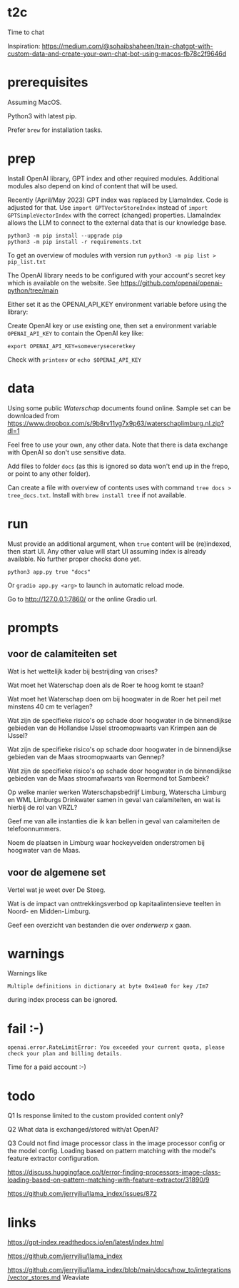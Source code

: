 # t2c

Time to chat

Inspiration: https://medium.com/@sohaibshaheen/train-chatgpt-with-custom-data-and-create-your-own-chat-bot-using-macos-fb78c2f9646d

# prerequisites

Assuming MacOS.

Python3 with latest pip.

Prefer `brew` for installation tasks.

# prep

Install OpenAI library, GPT index and other required modules. Additional modules also depend on kind of content that will be used.

Recently (April/May 2023) GPT index was replaced by LlamaIndex. Code is adjusted for that. Use `import GPTVectorStoreIndex` instead of `import GPTSimpleVectorIndex` with the correct (changed) properties. LlamaIndex allows the LLM to connect to the external data that is our knowledge base.

```
python3 -m pip install --upgrade pip
python3 -m pip install -r requirements.txt
```

To get an overview of modules with version run `python3 -m pip list > pip_list.txt`

The OpenAI library needs to be configured with your account's secret key which is available on the website. See https://github.com/openai/openai-python/tree/main

Either set it as the OPENAI_API_KEY environment variable before using the library:

Create OpenAI key or use existing one, then set a environment variable `OPENAI_API_KEY` to contain the OpenAI key like:

`export OPENAI_API_KEY=someveryseceretkey`

Check with `printenv` or `echo $OPENAI_API_KEY`

# data

Using some public *Waterschap* documents found online. Sample set can be downloaded from https://www.dropbox.com/s/9b8rv11yg7x9p63/waterschaplimburg.nl.zip?dl=1

Feel free to use your own, any other data. Note that there is data exchange with OpenAI so don't use sensitive data.

Add files to folder `docs` (as this is ignored so data won't end up in the frepo, or point to any other folder).

Can create a file with overview of contents uses with command `tree docs > tree_docs.txt`. Install with `brew install tree` if not available.



# run

Must provide an additional argument, when `true` content will be (re)indexed, then start UI. Any other value will start UI assuming index is already available. No further proper checks done yet.

`python3 app.py true "docs"`

Or `gradio app.py <arg>` to launch in automatic reload mode.

Go to http://127.0.0.1:7860/ or the online Gradio url.

# prompts

## voor de calamiteiten set

Wat is het wettelijk kader bij bestrijding van crises?

Wat moet het Waterschap doen als de Roer te hoog komt te staan?

Wat moet het Waterschap doen om bij hoogwater in de Roer het peil met minstens 40 cm te verlagen?

Wat zijn de specifieke risico's op schade door hoogwater in de binnendijkse gebieden van de Hollandse IJssel stroomopwaarts van Krimpen aan de IJssel?

Wat zijn de specifieke risico's op schade door hoogwater in de binnendijkse gebieden van de Maas stroomopwaarts van Gennep?

Wat zijn de specifieke risico's op schade door hoogwater in de binnendijkse gebieden van de Maas stroomafwaarts van Roermond tot Sambeek?

Op welke manier werken Waterschapsbedrijf Limburg, Waterscha Limburg en WML Limburgs Drinkwater samen in geval van calamiteiten, en wat is hierbij de rol van VRZL?

Geef me van alle instanties die ik kan bellen in geval van calamiteiten de telefoonnummers.

Noem de plaatsen in Limburg waar hockeyvelden onderstromen bij hoogwater van de Maas.



## voor de algemene set

Vertel wat je weet over De Steeg.

Wat is de impact van onttrekkingsverbod op kapitaalintensieve teelten in Noord- en Midden-Limburg.

Geef een overzicht van bestanden die over _onderwerp x_ gaan.

# warnings

Warnings like

```
Multiple definitions in dictionary at byte 0x41ea0 for key /Im7
```

during index process can be ignored.

# fail :-)

```
openai.error.RateLimitError: You exceeded your current quota, please check your plan and billing details.
```

Time for a paid account :-)

# todo

Q1
Is response limited to the custom provided content only?

Q2
What data is exchanged/stored with/at OpenAI?

Q3
Could not find image processor class in the image processor config or the model config. Loading based on pattern matching with the model's feature extractor configuration.

https://discuss.huggingface.co/t/error-finding-processors-image-class-loading-based-on-pattern-matching-with-feature-extractor/31890/9

https://github.com/jerryjliu/llama_index/issues/872

# links

https://gpt-index.readthedocs.io/en/latest/index.html

https://github.com/jerryjliu/llama_index

https://github.com/jerryjliu/llama_index/blob/main/docs/how_to/integrations/vector_stores.md Weaviate